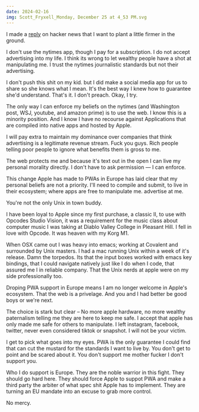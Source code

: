 ```yaml
---
date: 2024-02-16
img: Scott_Fryxell_Monday, December 25 at 4_53 PM.svg
---
```


I made a [reply]( ) on hacker news that I want to plant a little firmer in the ground.

I don't use the nytimes app, though I pay for a subscription. I do not accept advertising into my life. I think its wrong to let wealthy people have a shot at manipulating me. I trust the nytimes journalistic standards but not their advertising.

I don't push this shit on my kid. but I did make a social media app for us to share so she knows what I mean. It's the best way I knew how to guarantee she'd understand. That's it. I don't preach. Okay, I try.

The only way I can enforce my beliefs on the nytimes (and Washington post, WSJ, youtube, and amazon prime) is to use the web. I know this is a minority position. And I know I have no recourse against Applications that are compiled into native apps and hosted by Apple.

I will pay extra to maintain my dominance over companies that think advertising is a legitimate revenue stream. Fuck you guys. Rich people telling poor people to ignore what benefits them is gross to me.

The web protects me and because it's text out in the open I can live my personal morality directly. I don't have to ask permission — I can enforce.

This change Apple has made to PWAs in Europe has laid clear that my personal beliefs are not a priority. I'll need to compile and submit, to live in their ecosystem; where apps are free to manipulate me. advertise at me.

You're not the only Unix in town buddy.

I have been loyal to Apple since my first purchase, a classic II, to use with Opcodes Studio Vision, it was a requirement for the music class about computer music I was taking at Diablo Valley College in Pleasant Hill. I fell in love with Opcode. It was heaven with my Korg M1.

When OSX came out I was heavy into emacs; working at Covalent and surrounded by Unix masters. I had a mac running Unix within a week of it's release. Damn the torpedos. Its that the input boxes worked with emacs key bindings, that I could navigate natively just like I do when I code, that assured me I in reliable company. That the Unix nerds at apple were on my side professionally too.

Droping PWA support in Europe means I am no longer welcome in Apple's ecosystem. That the web is a privelage. And you and I had better be good boys or we're next.

The choice is stark but clear – No more apple hardware, no more wealthy paternalism telling me they are here to keep me safe. I accept that apple has only made me safe for others to manipulate. I left instagram, facebook, twitter, never even considered tiktok or snapshot. I will not be your victim.

I get to pick what goes into my eyes. PWA is the only guarantee I could find that can cut the mustard for the standards I want to live by. You don't get to point and be scared about it. You don't support me mother fucker I don't support you.

Who I do support is Europe. They are the noble warrior in this fight. They should go hard here. They should force Apple to suppot PWA and make a third party the arbiter of what spec shit Apple has to implement. They are turning an EU mandate into an excuse to grab more control.

No mercy.
